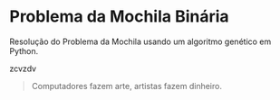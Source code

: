 # Problema da Mochila Binária

Resolução do Problema da Mochila usando um algoritmo genético em Python.

zcvzdv




> Computadores fazem arte, artistas fazem dinheiro.


<!--stackedit_data:
eyJoaXN0b3J5IjpbLTcxMTg1NDMzMV19
-->